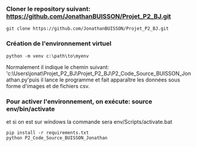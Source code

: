 ### Cloner le repository suivant: https://github.com/JonathanBUISSON/Projet_P2_BJ.git
`git clone https://github.com/JonathanBUISSON/Projet_P2_BJ.git`

### Création de l'environnement virtuel
```python -m venv c:\path\to\myenv```

Normalement il indique le chemin suivant: 'c:\Users\jonat\Projet_P2_BJ\Projet_P2_BJ\P2_Code_Source_BUISSON_Jonathan.py'puis il lance le programme et fait apparaître les données sous forme d'images et de fichiers csv.
   
### Pour activer l'environnement, on exécute: source env/bin/activate 
et si on est sur windows la commande sera env/Scripts/activate.bat

```
pip install -r requirements.txt
python P2_Code_Source_BUISSON_Jonathan
```


 



